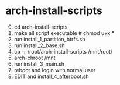 # arch-install-scripts

0) cd arch-install-scripts
1) make all script executable # chmod u+x *
2) run install_1_partition_btrfs.sh
3) run install_2_base.sh
4) cp -r /root/arch-install-scripts /mnt/root/
5) arch-chroot /mnt
6) run install_3_main.sh 
7) reboot and login with normal user
8) EDIT and install_4_afterboot.sh
